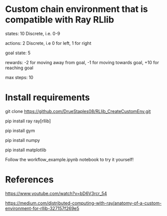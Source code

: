 # Custom chain environment that is compatible with Ray RLlib 

states: 10 Discrete, i.e. 0-9

actions: 2 Discrete, i.e 0 for left, 1 for right

goal state: 5

rewards: -2 for moving away from goal, -1 for moving towards goal, +10 for reaching goal

max steps: 10


# Install requirements


git clone https://github.com/DrueStaples08/RLlib_CreateCustomEnv.git

pip install ray ray[rllib]

pip install gym

pip install numpy

pip install matplotlib


Follow the workflow_example.ipynb notebook to try it yourself!



# References
https://www.youtube.com/watch?v=bD6V3rcr_54

https://medium.com/distributed-computing-with-ray/anatomy-of-a-custom-environment-for-rllib-327157f269e5
